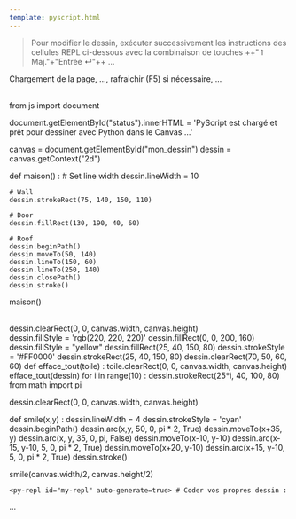 ```yaml
---
template: pyscript.html
---
```


> Pour modifier le dessin, exécuter successivement les instructions des cellules REPL ci-dessous avec la combinaison de touches ++"⇑ Maj."+"Entrée ↵"++ ...

<div>
  <div id="status">Chargement de la page, ..., rafraichir (F5) si nécessaire, ...</div>
  <br>

  
   
  <py-script>

from js import document

document.getElementById("status").innerHTML = 'PyScript est chargé et prêt pour dessiner avec Python dans le Canvas ...'

canvas = document.getElementById("mon_dessin")
dessin = canvas.getContext("2d")

def maison() :
	# Set line width
	dessin.lineWidth = 10

	# Wall
	dessin.strokeRect(75, 140, 150, 110)

	# Door
	dessin.fillRect(130, 190, 40, 60)

	# Roof
	dessin.beginPath()
	dessin.moveTo(50, 140)
	dessin.lineTo(150, 60)
	dessin.lineTo(250, 140)
	dessin.closePath()
	dessin.stroke()

maison()

  </py-script>
  <br>



  <py-repl>
dessin.clearRect(0, 0, canvas.width, canvas.height)
  </py-repl>
  <center>
  <canvas id="mon_dessin" width="300" height="300"
    style="background-color:rgb(200, 200, 200)">
  </canvas>
  </center>
  <py-repl>
dessin.fillStyle = 'rgb(220, 220, 220)'
dessin.fillRect(0, 0, 200, 160)
  </py-repl>
  <py-repl>
dessin.fillStyle = "yellow" 
dessin.fillRect(25, 40, 150, 80)
  </py-repl>
  <py-repl>
dessin.strokeStyle = '#FF0000'
dessin.strokeRect(25, 40, 150, 80)
  </py-repl>
  <py-repl>
dessin.clearRect(70, 50, 60, 60)
  </py-repl>
  <py-repl>
def efface_tout(toile) :
	toile.clearRect(0, 0, canvas.width, canvas.height)
  </py-repl>
  <py-repl>
efface_tout(dessin)
  </py-repl>
  <py-repl>
for i in range(10) :
	dessin.strokeRect(25*i, 40, 100, 80)
  </py-repl>
  <py-repl>
from math import pi

dessin.clearRect(0, 0, canvas.width, canvas.height)

def smile(x,y) :
	dessin.lineWidth = 4
	dessin.strokeStyle = 'cyan'
	dessin.beginPath()
	dessin.arc(x,y, 50, 0, pi * 2, True)
	dessin.moveTo(x+35, y)
	dessin.arc(x, y, 35, 0, pi, False)
	dessin.moveTo(x-10, y-10)
	dessin.arc(x-15, y-10, 5, 0, pi * 2, True)
	dessin.moveTo(x+20, y-10)
	dessin.arc(x+15, y-10, 5, 0, pi * 2, True)
	dessin.stroke()

smile(canvas.width/2, canvas.height/2)
  </py-repl>


    <py-repl id="my-repl" auto-generate=true> # Coder vos propres dessin :
...
    </py-repl>
</div>